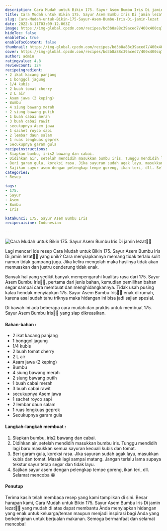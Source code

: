 ```yaml
---
description: Cara Mudah untuk Bikin 175. Sayur Asem Bumbu Iris Di jamin lezat"
title: Cara Mudah untuk Bikin 175. Sayur Asem Bumbu Iris Di jamin lezat
slug: Cara-Mudah-untuk-Bikin-175-Sayur-Asem-Bumbu-Iris-Di-jamin-lezat
date: 2022-6-11T03:09:12.063Z
image: https://img-global.cpcdn.com/recipes/bd3b8a88c39aced7/400x400cq70/photo.jpg
hideToc: false
enableToc: true
enableTocContent: false
thumbnail: https://img-global.cpcdn.com/recipes/bd3b8a88c39aced7/400x400cq70/photo.jpg
cover: https://img-global.cpcdn.com/recipes/bd3b8a88c39aced7/400x400cq70/photo.jpg
author: admin
ratingvalue: 4.8
reviewcount: 124
recipeingredient:
- 2 ikat kacang panjang
- 1 bonggol jagung
- 1/4 kubis
- 2 buah tomat cherry
- 2 L air
- Asam jawa (2 keping)
- Bumbu
- 4 siung bawang merah
- 2 siung bawang putih
- 1 buah cabai merah
- 3 buah cabai rawit
- secukupnya Asem jawa
- 1 sachet royco sapi
- 2 lembar daun salam
- 1 ruas lengkuas geprek
- Secukupnya garam gula
recipeinstructions:
- Siapkan bumbu, iris2 bawang dan cabai.
- Didihkan air, setelah mendidih masukkan bumbu iris. Tunggu mendidih lagi baru masukkan semua sayuran kecuali kubis dan tomat.
- Beri garam gula, koreksi rasa. Jika sayuran sudah agak layu, masukkan kubis dan tomat. Masak lagi sampai matang. Jangan terlalu lama supaya tekstur sayur tetap segar dan tidak layu.
- Sajikan sayur asem dengan pelengkap tempe goreng, ikan teri, dll. Selamat mencoba 😀
categories:
- Resep

tags:
- 175.
- Sayur
- Asem
- Bumbu
- Iris

katakunci: 175. Sayur Asem Bumbu Iris
recipecuisine: Indonesian

---
```


![Cara Mudah untuk Bikin 175. Sayur Asem Bumbu Iris Di jamin lezat👩‍🍳](https://img-global.cpcdn.com/recipes/bd3b8a88c39aced7/400x400cq70/photo.jpg)

Lagi mencari ide resep Cara Mudah untuk Bikin 175. Sayur Asem Bumbu Iris Di jamin lezat👩‍🍳 yang unik? Cara menyiapkannya memang tidak terlalu sulit namun tidak gampang juga. Jika keliru mengolah maka hasilnya tidak akan memuaskan dan justru cenderung tidak enak.

Banyak hal yang sedikit banyak mempengaruhi kualitas rasa dari 175. Sayur Asem Bumbu Iris👩‍🍳, pertama dari jenis bahan, kemudian pemilihan bahan segar sampai cara membuat dan menghidangkannya. Tidak usah pusing kalau hendak menyiapkan 175. Sayur Asem Bumbu Iris👩‍🍳 enak di rumah, karena asal sudah tahu triknya maka hidangan ini bisa jadi sajian spesial.

Di bawah ini ada beberapa cara mudah dan praktis untuk membuat 175. Sayur Asem Bumbu Iris👩‍🍳 yang siap dikreasikan.

<!--inarticleads1-->

#### Bahan-bahan :

- 2 ikat kacang panjang
- 1 bonggol jagung
- 1/4 kubis
- 2 buah tomat cherry
- 2 L air
- Asam jawa (2 keping)
- Bumbu
- 4 siung bawang merah
- 2 siung bawang putih
- 1 buah cabai merah
- 3 buah cabai rawit
- secukupnya Asem jawa
- 1 sachet royco sapi
- 2 lembar daun salam
- 1 ruas lengkuas geprek
- Secukupnya garam gula

<!--inarticleads2-->

#### Langkah-langkah membuat :

1. Siapkan bumbu, iris2 bawang dan cabai.
1. Didihkan air, setelah mendidih masukkan bumbu iris. Tunggu mendidih lagi baru masukkan semua sayuran kecuali kubis dan tomat.
1. Beri garam gula, koreksi rasa. Jika sayuran sudah agak layu, masukkan kubis dan tomat. Masak lagi sampai matang. Jangan terlalu lama supaya tekstur sayur tetap segar dan tidak layu.
1. Sajikan sayur asem dengan pelengkap tempe goreng, ikan teri, dll. Selamat mencoba 😀

#### Penutup

Terima kasih telah membaca resep yang kami tampilkan di sini. Besar harapan kami, Cara Mudah untuk Bikin 175. Sayur Asem Bumbu Iris Di jamin lezat👩‍🍳 yang mudah di atas dapat membantu Anda menyiapkan hidangan yang enak untuk keluarga/teman maupun menjadi inspirasi bagi Anda yang berkeinginan untuk berjualan makanan. Semoga bermanfaat dan selamat mencoba!